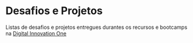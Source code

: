 # Desafios e Projetos

Listas de desafios e projetos entregues durantes os recursos e bootcamps na [Digital Innovation One](https://dio.me/)
